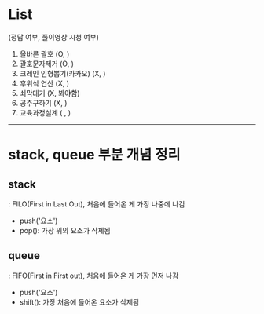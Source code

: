 # List
(정답 여부, 풀이영상 시청 여부)
1. 올바른 괄호 (O, )
2. 괄호문자제거 (O, )
3. 크레인 인형뽑기(카카오) (X, )
4. 후위식 연산 (X, )
5. 쇠막대기 (X, 봐야함)
6. 공주구하기 (X, )
7. 교육과정설계 ( , )

---
# stack, queue 부분 개념 정리
## stack
: FILO(First in Last Out), 처음에 들어온 게 가장 나중에 나감
- push('요소')
- pop(): 가장 위의 요소가 삭제됨

## queue
: FIFO(First in First out), 처음에 들어온 게 가장 먼저 나감
- push('요소')
- shift(): 가장 처음에 들어온 요소가 삭제됨
  
